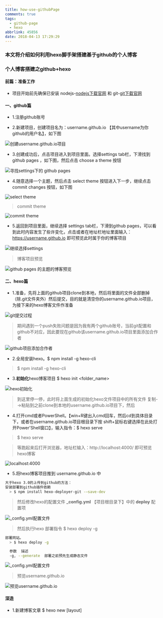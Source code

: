 ```yaml
---
title: how-use-githubPage
comments: true
tags:
  - github-page
  - hexo
abbrlink: 45856
date: 2018-04-13 17:29:29
---
```


### 本文将介绍如何利用hexo脚手架搭建基于github的个人博客

### 个人博客搭建之github+hexo

#### 前篇：准备工作

- 项目开始前先确保已安装 nodejs-[nodejs下载官网](https://nodejs.org/en/download/) 和 git-[git下载官网](https://git-scm.com/download/win)

#### 一、github篇

- 1.注册github账号

<!-- more -->

- 2.新建项目，创建项目名为：username.github.io 【其中username为你github的用户名】，如下图

![创建username.github.io项目](https://agxr.gitlab.io/save-img/image/github/cereate/github11.jpg)  

- 3.创建成功后，点击项目进入到项目里面。选择settings tab栏，下滑找到 github pages ，如下图，然后点击 choose a theme 按钮

![寻找settings下的 github pages](https://agxr.gitlab.io/save-img/image/github/cereate/github12.jpg)  

- 4.随意选择一个主题，然后点击 select theme 按钮进入下一步，继续点击 commit changes 按钮，如下图

![select theme](https://agxr.gitlab.io/save-img/image/github/cereate/github13.jpg)  

> commit theme  

![commit theme](https://agxr.gitlab.io/save-img/image/github/cereate/github14.jpg)  

- 5.返回到项目里面，继续选择 settings tab栏，下滑到github pages，可以看到此时内容发生了些许变化，点击或者在地址栏地址里面输入：https://username.github.io 即可预览此时属于你的博客项目
 
![继续选择settings](https://agxr.gitlab.io/save-img/image/github/cereate/github15.jpg)  

> 博客项目预览    

![github pages 的主题的博客预览](https://agxr.gitlab.io/save-img/image/github/cereate/github16.jpg)  

#### 二、hexo篇

- 1.准备，先将上面的github项目clone到本地，然后将里面的文件全部删掉（除.git文件夹外）然后提交，目的就是清空你的username.github.io项目，为接下来的hexo博客文件作准备

![git提交过程](https://agxr.gitlab.io/save-img/image/github/cereate/github18.jpg)  

> 期间遇到一个push失败问题是因为我有两个github账号，当前git配置和github不对应，因此要现在github该username.github.io项目里面添加合作者  

![github项目添加合作者](https://agxr.gitlab.io/save-img/image/github/cereate/github17.jpg)  

- 2.全局安装hexo。$ npm install -g hexo-cli

> $ npm install -g hexo-cli  

- 3.**初始化**hexo博客项目 $ hexo init <folder_name>

![hexo初始化](https://agxr.gitlab.io/save-img/image/github/cereate/github20.jpg) 

> 到这里停一停，此时将上面生成的初始化hexo文件项目中的所有文件 复制-->粘贴到之前clone到本地的username.github.io项目下，然后  

- 4.打开cmd或者PowerShell。【win+R键出入cmd回车，然后cd到具体目录下，或者在username.github.io项目根目录下按 shift+鼠标右键选择在此处打开Power'Shell窗口】，输入指令：$ hexo serve

> $ hexo serve  

> 等跑起来后打开浏览器，地址栏输入：http://localhost:4000/  即可预览hexo博客  

![localhost:4000](https://agxr.gitlab.io/save-img/image/github/cereate/github21.jpg)

- 5.将hexo博客项目推到 username.github.io 中

```bash
大于hexo 3.0的上传到github的方法： 
安装部署到github插件依赖
  > $ npm install hexo-deployer-git -–save-dev
```

> 然后修改hexo的配置文件 **_config.yml** 【项目根目录下】中的 **deploy** 配置项  

![_config.yml配置文件](https://agxr.gitlab.io/save-img/image/github/cereate/github22.jpg)

> 然后执行hexo 部署指令 $ hexo deploy -g  

```bash
部署网站。
  > $ hexo deploy -g

  参数  描述
  -g, --generate  部署之前预先生成静态文件
```

![_config.yml配置文件](https://agxr.gitlab.io/save-img/image/github/cereate/github23.jpg)

> 预览username.github.io  

![预览username.github.io](https://agxr.gitlab.io/save-img/image/github/cereate/github24.jpg)

#### 深造

- 1.新建博客文章 $ hexo new [layout] <title>

> $ hexo new [layout] <title>  

- 2.修改博客主题--[参考文章](https://www.jianshu.com/p/33bc0a0a6e90)

> 就是自己选好主题后，将clone到的主题文件夹复制到 themes 文件夹下，然后修改 _config.yml配置文件 中的  theme配置项

- 3.绑定自己的域名，指向username.github.io --[参考文章](https://blog.csdn.net/wgshun616/article/details/81019739)

> 自己购买的域名的控制台，操作域名管理 --> 域名解析 ，新添加一条 username.github.io 的解析记录   

![域名管理](https://agxr.gitlab.io/save-img/image/github/cereate/github25.jpg)

> 然后进入username.github.io的项目，选择settings tab栏，找到github pages里面的custom domain 输入你的域名，点击save（保存）按钮，静态会儿然后访问你的域名就直接指向原来的https://username.github.io，高大上完毕    

![github-->custom domain](https://agxr.gitlab.io/save-img/image/github/cereate/github26.jpg)


